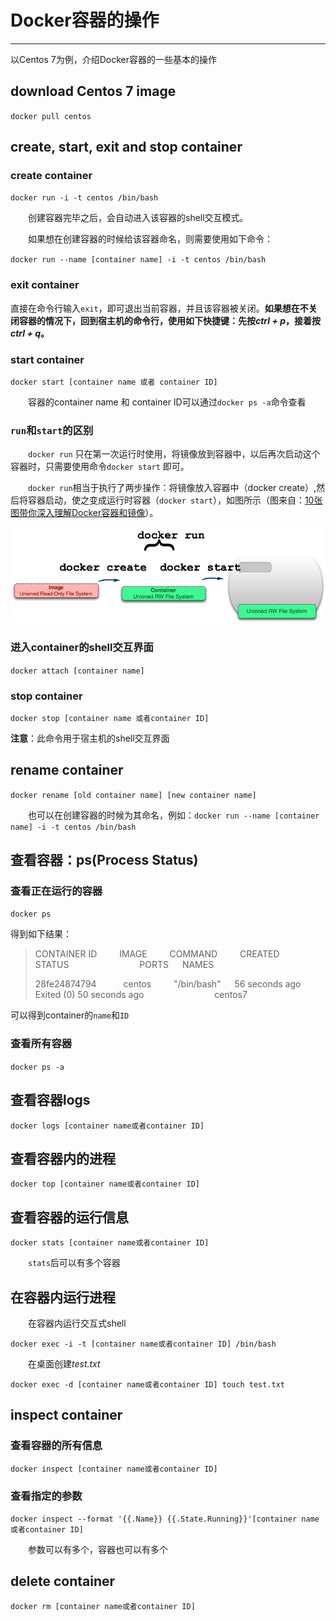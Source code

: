 # Docker容器的操作
----
以Centos 7为例，介绍Docker容器的一些基本的操作

## download Centos 7 image
`docker pull centos`

## create, start, exit and stop container
### create container
`docker run -i -t centos /bin/bash`

&ensp;&ensp;&ensp;&ensp;创建容器完毕之后，会自动进入该容器的shell交互模式。

&ensp;&ensp;&ensp;&ensp;如果想在创建容器的时候给该容器命名，则需要使用如下命令：

`docker run --name [container name] -i -t centos /bin/bash`

### exit container
直接在命令行输入`exit`，即可退出当前容器，并且该容器被关闭。**如果想在不关闭容器的情况下，回到宿主机的命令行，使用如下快捷键：先按*ctrl + p*，接着按*ctrl + q*。**
### start container
`docker start [container name 或者 container ID]`

&ensp;&ensp;&ensp;&ensp;容器的container name 和 container ID可以通过`docker ps -a`命令查看
### `run`和`start`的区别
&ensp;&ensp;&ensp;&ensp;`docker run` 只在第一次运行时使用，将镜像放到容器中，以后再次启动这个容器时，只需要使用命令`docker start` 即可。

&ensp;&ensp;&ensp;&ensp;`docker run`相当于执行了两步操作：将镜像放入容器中（docker create）,然后将容器启动，使之变成运行时容器（`docker start`），如图所示（图来自：[10张图带你深入理解Docker容器和镜像](http://dockone.io/article/783)）。

<div align=center>
<img src="/figures/diff-run-start.jpg"/>
</div>

### 进入container的shell交互界面
`docker attach [container name]`
### stop container
`docker stop [container name 或者container ID]`

**注意**：此命令用于宿主机的shell交互界面

## rename container
`docker rename [old container name] [new container name]`

&ensp;&ensp;&ensp;&ensp;也可以在创建容器的时候为其命名，例如：`docker run --name [container name] -i -t centos /bin/bash`

## 查看容器：ps(Process Status)
### 查看正在运行的容器
`docker ps`

得到如下结果：

> CONTAINER ID &ensp;&ensp;&ensp;&ensp; IMAGE &ensp;&ensp;&ensp;&ensp; COMMAND &ensp;&ensp;&ensp;&ensp; CREATED &ensp;&ensp;&ensp;&ensp;&ensp;&ensp;&ensp;&ensp;&ensp; STATUS &ensp;&ensp;&ensp;&ensp;&ensp;&ensp;&ensp;&ensp;&ensp;&ensp;&ensp;&ensp;&ensp;&ensp;&ensp; PORTS &ensp;&ensp; NAMES
> 
> 28fe24874794 &ensp;&ensp;&ensp;&ensp;&ensp; centos &ensp;&ensp;&ensp;&ensp; "/bin/bash" &ensp;&ensp; 56 seconds ago &ensp; Exited (0) 50 seconds ago &ensp;&ensp;&ensp;&ensp;&ensp;&ensp;&ensp;&ensp;&ensp;&ensp;&ensp;&ensp;&ensp;&ensp;&ensp; centos7

可以得到container的`name`和`ID`
### 查看所有容器
`docker ps -a`
## 查看容器logs
`docker logs [container name或者container ID]`
## 查看容器内的进程
`docker top [container name或者container ID]`

## 查看容器的运行信息
`docker stats [container name或者container ID]`

&ensp;&ensp;&ensp;&ensp;`stats`后可以有多个容器

## 在容器内运行进程
&ensp;&ensp;&ensp;&ensp;在容器内运行交互式shell

`docker exec -i -t [container name或者container ID] /bin/bash`

&ensp;&ensp;&ensp;&ensp;在桌面创建*test.txt*

`docker exec -d [container name或者container ID] touch test.txt`

## inspect container
### 查看容器的所有信息
`docker inspect [container name或者container ID]`
### 查看指定的参数
`docker inspect --format '{{.Name}} {{.State.Running}}'[container name或者container ID]`

&ensp;&ensp;&ensp;&ensp;参数可以有多个，容器也可以有多个
## delete container
`docker rm [container name或者container ID]`